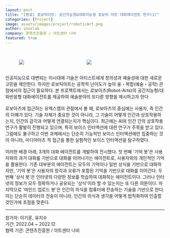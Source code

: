 ```yaml
---
layout: post
title: "[종료] 로보틱아트: 공간지능형&대화지능형 로보틱 아트 대화에이전트 연구(1)"
categories: [Project]
image: assets/images/project/roboticArt.png
author: snuxlab
company: 콘텐츠진흥원 / 아트센터 나비
featured: true
---
```


<p>
<br>
<figure style="display: flex; flex-wrap: wrap; justify-content: center; gap: 10px;">
    <img src="{{site.baseurl}}/assets/images/project/roboticArt.png" style="flex: 1 1 48%; max-width: 48%; height: auto;">
    <img src="{{site.baseurl}}/assets/images/project/roboticArt_agents.png" style="flex: 1 1 48%; max-width: 48%; height: auto;">
</figure>
<br>
인공지능으로 대변되는 이시대에 기술은 아티스트에게 창의성과 예술성에 대한 새로운 고민을 제안한다. 하지만 로보틱아트는 공학적 난이도가 높아 융・복합(예술・공학) 관점에서의 접근이 필요하다. 본 프로젝트에서는 로보아츠(Robot-Arts)의 공간지능형/대화반응형 대화에이전트를 제공하여 예술분야의 또다른 방향을 제시하고자 한다.<br>
<br>
로보아츠에 접근하는 유엑스랩의 관점에서 볼 때, 로보아츠의 중심에는 사용자, 즉 인간의 이해가 있다. 기술 자체가 중요한 것이 아니라, 그 기술이 어떻게 인간과 상호작용하는지, 인간의 감각과 어떻게 연결되는지가 핵심이다. 최근에는 AI와 인간 간의 상호작용 연구가 활발히 진행되고 있으며, 특히 보이스 인터액션에 대한 연구가 주목을 받고 있다. 그럼에도 불구하고 이번 과제에서는 단순히 기능적인 보이스 인터액션에만 집중하는 것이 아니라, 미디어아츠 적 접근을 통한 실험적인 보이스 인터액션을 탐구하였다.<br>
<br>
이러한 배경 아래, 3개의 대화 에이전트를 개발하여 전시했다. 첫 번째 '기억 봇'은 사용자와의 과거 대화를 기반으로 대화를 이어나가는 에이전트로, 사용자와의 개인적인 기억을 활용한다. 기존 대부분의 에이전트는 모두의 기억이나 일반 상식을 기반으로 대화하지만, ‘기억 봇’은 사용자의 망각과 오류가 포함된 기억을 기반으로 대화를 이어간다. 두 번째 '상식 봇'은 인터넷의 다양한 정보를 학습하여 대화하는 에이전트이다. 그러나 인터넷의 정보가 모두 정확하거나 공유되는 '상식'이라 할 수 있는지는 또 다른 의문이다. 마지막으로 '마인드 업로드 봇'은 인간의 의식을 컴퓨터에 전송하는 기술을 기반으로 한다. 이는 단순히 데이터의 전송이 아니라, 인간의 의식과 생각을 어떻게 법칙화하여 인출할 것인가에 초점을 맞춘다.
</p>

<hr>
참가자: 이기훈, 유지수 <br>
기간: 2022.04 ~ 2022.12 <br>
협력 기관: 콘텐츠진흥원 / 아트센터 나비
